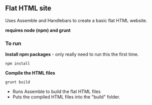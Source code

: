 Flat HTML site
---
Uses Assemble and Handlebars to create a basic flat HTML website.
 
**requires node (npm) and grunt**

### To run
**Install npm packages** - only really need to run this the first time.

```npm install```

**Compile the HTML files**

``` grunt build ``` 
* Runs Assemble to build the flat HTML files
* Puts the compiled HTML files into the "build" folder.

